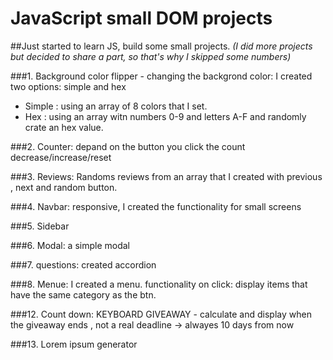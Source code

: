 # JavaScript small DOM projects

##Just started to learn JS, build some small projects. 
*(I did more projects but decided to share a part, so that's why I skipped some numbers)*

###1. Background color flipper - changing the backgrond color:
I created two options: simple and hex
- Simple : using an array of 8 colors that I set.
- Hex : using an array witn numbers 0-9 and letters A-F and randomly crate an hex value.

###2. Counter: depand on the button you click the count decrease/increase/reset 

###3. Reviews: Randoms reviews from an array that I created with previous , next and random button.

###4. Navbar: responsive, I created the functionality for small screens

###5. Sidebar

###6. Modal: a simple modal

###7. questions: created accordion

###8. Menue: I created a menu. functionality on click: display items that have the same category as the btn. 

###12. Count down: KEYBOARD GIVEAWAY -  calculate and display when the giveaway ends , not a real deadline -> alwayes 10 days from now

###13. Lorem ipsum generator 

